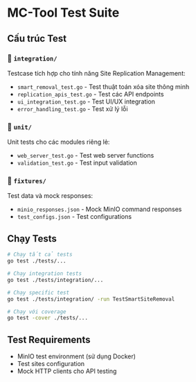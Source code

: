 # MC-Tool Test Suite

## Cấu trúc Test

### 📁 `integration/`
Testcase tích hợp cho tính năng Site Replication Management:
- `smart_removal_test.go` - Test thuật toán xóa site thông minh
- `replication_apis_test.go` - Test các API endpoints
- `ui_integration_test.go` - Test UI/UX integration
- `error_handling_test.go` - Test xử lý lỗi

### 📁 `unit/`
Unit tests cho các modules riêng lẻ:
- `web_server_test.go` - Test web server functions
- `validation_test.go` - Test input validation

### 📁 `fixtures/`
Test data và mock responses:
- `minio_responses.json` - Mock MinIO command responses
- `test_configs.json` - Test configurations

## Chạy Tests

```bash
# Chạy tất cả tests
go test ./tests/...

# Chạy integration tests
go test ./tests/integration/...

# Chạy specific test
go test ./tests/integration/ -run TestSmartSiteRemoval

# Chạy với coverage
go test -cover ./tests/...
```

## Test Requirements

- MinIO test environment (sử dụng Docker)
- Test sites configuration
- Mock HTTP clients cho API testing